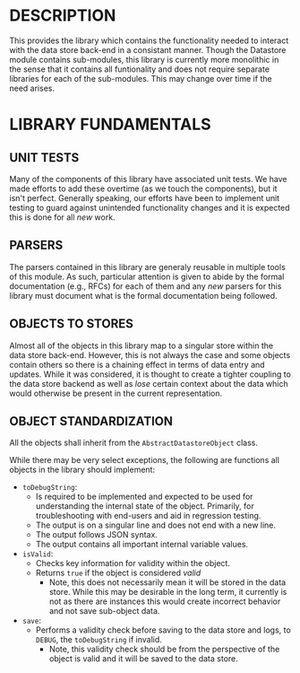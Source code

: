 DESCRIPTION
===========

This provides the library which contains the functionality needed to interact
with the data store back-end in a consistant manner.  Though the Datastore
module contains sub-modules, this library is currently more monolithic in the
sense that it contains all funtionality and does not require separate libraries
for each of the sub-modules.  This may change over time if the need arises.


LIBRARY FUNDAMENTALS
====================

UNIT TESTS
----------
Many of the components of this library have associated unit tests.  We have
made efforts to add these overtime (as we touch the components), but it isn't
perfect.  Generally speaking, our efforts have been to implement unit testing
to guard against unintended functionality changes and it is expected this is
done for all *new* work.

PARSERS
-------
The parsers contained in this library are generaly reusable in multiple tools
of this module.  As such, particular attention is given to abide by the formal
documentation (e.g., RFCs) for each of them and any *new* parsers for this
library must document what is the formal documentation being followed.

OBJECTS TO STORES
-----------------
Almost all of the objects in this library map to a singular store within the
data store back-end.  However, this is not always the case and some objects
contain others so there is a chaining effect in terms of data entry and
updates.  While it was considered, it is thought to create a tighter coupling
to the data store backend as well as *lose* certain context about the data
which would otherwise be present in the current representation.

OBJECT STANDARDIZATION
----------------------
All the objects shall inherit from the `AbstractDatastoreObject` class.

While there may be very select exceptions, the following are functions all
objects in the library should implement:
* `toDebugString`:
  * Is required to be implemented and expected to be used for understanding
    the internal state of the object.  Primarily, for troubleshooting with
    end-users and aid in regression testing.
  * The output is on a singular line and does not end with a new line.
  * The output follows JSON syntax.
  * The output contains all important internal variable values.
* `isValid`:
  * Checks key information for validity within the object.
  * Returns `true` if the object is considered *valid*
    * Note, this does not necessarily mean it will be stored in the data store.
      While this may be desirable in the long term, it currently is not as
      there are instances this would create incorrect behavior and not save
      sub-object data.
* `save`:
  * Performs a validity check before saving to the data store and logs, to
    `DEBUG`, the `toDebugString` if invalid.
    * Note, this validity check should be from the perspective of the object
      is valid and it will be saved to the data store.
